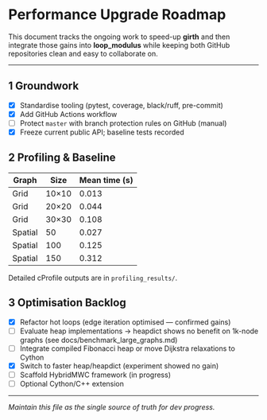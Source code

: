 # Performance Upgrade Roadmap

This document tracks the ongoing work to speed-up **girth** and then integrate those gains into **loop_modulus** while keeping both GitHub repositories clean and easy to collaborate on.

---
## 1  Groundwork

- [x] Standardise tooling (pytest, coverage, black/ruff, pre-commit)
- [x] Add GitHub Actions workflow
- [ ] Protect `master` with branch protection rules on GitHub (manual)
- [x] Freeze current public API; baseline tests recorded

## 2  Profiling & Baseline

| Graph | Size | Mean time (s) |
|-------|------|---------------|
| Grid  | 10×10 | 0.013 |
| Grid  | 20×20 | 0.044 |
| Grid  | 30×30 | 0.108 |
| Spatial | 50  | 0.027 |
| Spatial | 100 | 0.125 |
| Spatial | 150 | 0.312 |

Detailed cProfile outputs are in `profiling_results/`.

## 3  Optimisation Backlog

- [x] Refactor hot loops (edge iteration optimised — confirmed gains)
- [ ] Evaluate heap implementations → heapdict shows no benefit on 1k-node graphs (see docs/benchmark_large_graphs.md)
- [ ] Integrate compiled Fibonacci heap or move Dijkstra relaxations to Cython
- [x] Switch to faster heap/heapdict (experiment showed no gain)
- [ ] Scaffold HybridMWC framework (in progress)
- [ ] Optional Cython/C++ extension

---
_Maintain this file as the single source of truth for dev progress._
